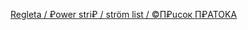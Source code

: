 [Regleta  / ₽ower stri₽ / ström list  /  ©П₽uсок П₽ATOKA](https://aibolem.github.io/BrailleTermWeb_Austereich/Regleta/Regleta.html)